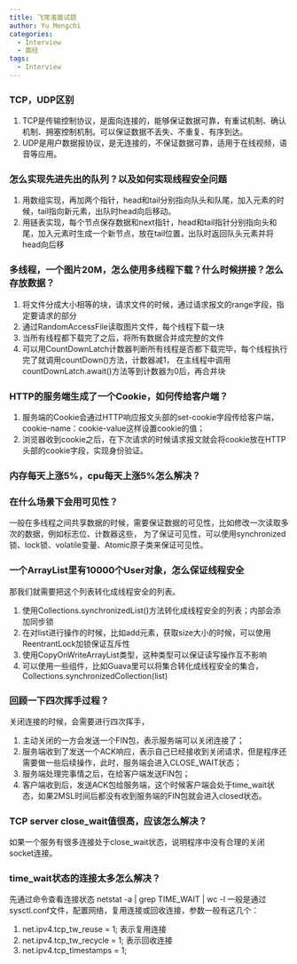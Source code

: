 ```yaml
---
title: 飞常准面试题
author: Yu Mengchi
categories:
  - Interview
  - 面经
tags:
  - Interview
---
```

  
### TCP，UDP区别
1. TCP是传输控制协议，是面向连接的，能够保证数据可靠，有重试机制、确认机制、拥塞控制机制。可以保证数据不丢失、不重复、有序到达。
2. UDP是用户数据报协议，是无连接的，不保证数据可靠，适用于在线视频，语音等应用。
### 怎么实现先进先出的队列？以及如何实现线程安全问题
1. 用数组实现，再加两个指针，head和tail分别指向队头和队尾，加入元素的时候，tail指向新元素，出队时head向后移动。
2. 用链表实现，每个节点保存数据和next指针，head和tail指针分别指向头和尾，加入元素时生成一个新节点，放在tail位置，出队时返回队头元素并将head向后移
### 多线程，一个图片20M，怎么使用多线程下载？什么时候拼接？怎么存放数据？
1. 将文件分成大小相等的块，请求文件的时候，通过请求报文的range字段，指定要请求的部分
2. 通过RandomAccessFile读取图片文件，每个线程下载一块
3. 当所有线程都下载完了之后，将所有数据合并成完整的文件
4. 可以用CountDownLatch计数器判断所有线程是否都下载完毕，每个线程执行完了就调用countDown()方法，计数器减1，
在主线程中调用countDownLatch.await()方法等到计数器为0后，再合并块
### HTTP的服务端生成了一个Cookie，如何传给客户端？
1. 服务端的Cookie会通过HTTP响应报文头部的set-cookie字段传给客户端，cookie-name：cookie-value这样设置cookie的值；
2. 浏览器收到cookie之后，在下次请求的时候请求报文就会将cookie放在HTTP头部的cookie字段，实现身份验证。

### 内存每天上涨5%，cpu每天上涨5%怎么解决？

### 在什么场景下会用可见性？
一般在多线程之间共享数据的时候，需要保证数据的可见性，比如修改一次读取多次的数据，例如标志位、计数器这些，
为了保证可见性，可以使用synchronized锁、lock锁、volatile变量、Atomic原子类来保证可见性。

### 一个ArrayList里有10000个User对象，怎么保证线程安全
那我们就需要把这个列表转化成线程安全的列表。
1. 使用Collections.synchronizedList()方法转化成线程安全的列表；内部会添加同步锁
2. 在对list进行操作的时候，比如add元素，获取size大小的时候，可以使用ReentrantLock加锁保证互斥性
3. 使用CopyOnWriteArrayList类型，这种类型可以保证读写操作互不影响
4. 可以使用一些组件，比如Guava里可以将集合转化成线程安全的集合，Collections.synchronizedCollection(list)
   
### 回顾一下四次挥手过程？

关闭连接的时候，会需要进行四次挥手，
1. 主动关闭的一方会发送一个FIN包，表示服务端可以关闭连接了；
2. 服务端收到了发送一个ACK响应，表示自己已经接收到关闭请求，但是程序还需要做一些后续操作，此时，服务端会进入CLOSE_WAIT状态；
3. 服务端处理完事情之后，在给客户端发送FIN包；
4. 客户端收到后，发送ACK包给服务端，这个时候客户端会处于time_wait状态，如果2MSL时间后都没有收到服务端的FIN包就会进入closed状态。

### TCP server close_wait值很高，应该怎么解决？
如果一个服务有很多连接处于close_wait状态，说明程序中没有合理的关闭socket连接。

### time_wait状态的连接太多怎么解决？
先通过命令查看连接状态
netstat -a | grep TIME_WAIT | wc -l
一般是通过sysctl.conf文件，配置网络，复用连接或回收连接，参数一般有这几个：
1. net.ipv4.tcp_tw_reuse = 1; 表示复用连接
2. net.ipv4.tcp_tw_recycle = 1; 表示回收连接
3. net.ipv4.tcp_timestamps = 1; 



